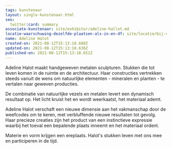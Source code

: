```yaml
---
tags: kunstenaar
layout: single-kunstenaar.html
seo:
  twitter:card: summary
associate-kunstenaar: site/exhibitor/adeline-hallot.md
locatie-waarschuwing-dezelfde-plaatsen-als-in-en-df: site/locatie/bij-christine-reper.md
name: Adeline Halot
created-on: 2021-08-12T15:13:18.608Z
updated-on: 2021-08-12T15:13:18.636Z
published-on: 2021-08-12T15:13:18.651Z
---
```

<!--StartFragment-->

Adeline Halot maakt handgeweven metalen sculpturen. Stukken die tot leven komen in de ruimte en de architectuur. Haar constructies vertrekken steeds vanuit de wens om natuurlijke elementen - mineralen en planten - te vertalen naar geweven producties. 

De combinatie van natuurlijke vezels en metalen levert een dynamisch resultaat op. Het licht kruist het en wordt weerkaatst, het materiaal ademt. 

Adeline Halot verschaft een nieuwe dimensie aan het vakmanschap door de weefcodes om te keren, met verbluffende nieuwe resultaten tot gevolg.  Haar precieze creaties zijn het product van een instinctieve expressie waarbij het toeval een bepalende plaats inneemt en het materiaal ordent. 

Materie en vorm krijgen een ereplaats. Halot's stukken leven met ons mee en participeren in de tijd.



<!--EndFragment-->